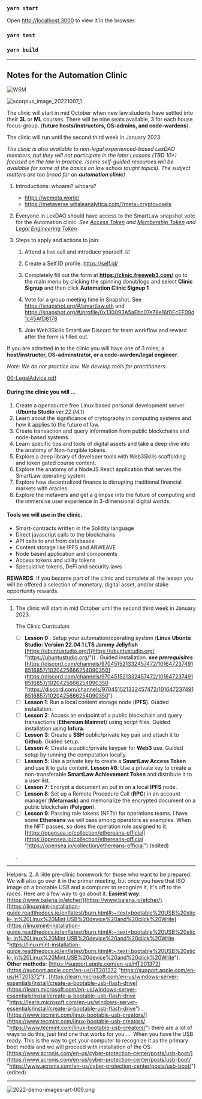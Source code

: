### `yarn start`
Open [http://localhost:3000](http://localhost:3000) to view it in the browser.
### `yarn test`
### `yarn build`

-------------
Notes for the Automation Clinic
-------------

![WSM](https://user-images.githubusercontent.com/32429716/194555966-3ff70653-d55d-4abd-a099-c16bf28ab3b2.gif)



![scorpius_image_20221007_1](https://user-images.githubusercontent.com/32429716/194557032-3c300596-77a4-44d9-837c-c66627377907.png)

The clinic will start in mid October when new law students have settled into their **3L** or **ML** courses. There will be nine seats available, 3 for each house focus-group. (**future hosts/instructors, OS-admins, and code-wardens**). 

The clinic will run until the second third week in January 2023.
    
*The clinic is also available to non-legal experienced-based LexDAO members, but they will not participate in the later Lessons (TBD 10+) focused on the law in practice. (some self-guided resources will be available for some of the basics on law school taught topics). The subject matters are too broad for an **automation clinic**)*


1. Introductions: whoami? whoaru?
    * https://wemeta.world/
    * https://metaverse.whaleanalytica.com/?meta=cryptovoxels


3. Everyone in LexDAO should have access to the SmartLaw snapshot vote for the Automation clinic. *See [Access Token]((https://opensea.io/assets/matic/0xa77e11b845e31e2c24ddc004fb8f93759c097274/496925736968920592695302422083945832576479845996267831971701744113549326)) and [Membership Token]((https://opensea.io/assets/matic/0x9378f978c691f0247dd75f5efa4c77efb31b26c6/41)) and [Legal Engineering Token]((https://opensea.io/assets/ethereum/0x7106bb3faaa84fff35ed57405d24d47dea6df183/6))* 
4. Steps to apply and actions to join:
	1. Attend a live call and introduce yourself. ☑
	2. Create a Self.ID profile. https://self.id/
	3. Completely fill out the form at **https://clinic.freeweb3.com/** go to the main menu by clicking the spinning donut/logo and select **Clinic Signup** and then click **Automation Clinic Signup 1**
	4. Vote for a group meeting time in Snapshot. See https://snapshot.org/#/smartlaw.eth and  https://snapshot.org/#/profile/0x130093A5aEbc07e78e16f0EcEF09d1c45AfD8178

	5. Join Web3Skills SmartLaw Discord for team workflow and reward after the form is filled out. 

If you are admitted in to the clinic you will have one of 3 roles; a **host/instructor, OS-adminstrator, or a code-warden/legal engineer**. 

*Note: We do not practice law. We develop tools for practitioners.*  

[00-LegalAdvice.pdf](https://github.com/wl-uiux/smartlaw-dashboard/files/9733975/00-LegalAdvice.pdf)


#### During the clinic you will ...
1. Create a opensource free Linux based personal development server (**Ubuntu Studio** *ver.22.04.1*)
2. Learn about the significance of crytography in computing systems and how it applies to the future of law.
3. Create transaction and query information from public blockchains and node-based systems.
4. Learn specific tips and tools of digital assets and take a deep dive into the anatomy of Non-fungible tokens.
5. Explore a deep library of developer tools with Web3Skills scaffolding and token gated course content.
6. Explore the anatomy of a  NodeJS React application that serves the SmartLaw operating system.
7. Explore how decentralized finance is disrupting traditional financial markets with oracles.
8. Explore the metavers and get a glimpse into the future of computing and the immersive user experience in 3-dimensional digital worlds. 



#### Tools we will use in the clinic.
* Smart-contracts written in the Solidity language
* Direct javascript calls to the blockchains
* API calls to and from databases
* Content storage like IPFS and ARWEAVE
* Node based application and components
* Access tokens and utility tokens
* Speculative tokens, DeFi and security laws


**REWARDS**: If you become part of the clinic and complete all the lesson you will be offered a selection of monetary, digital asset, and/or stake opportunity rewards.

---- 
1.  The clinic will start in mid October until the second third week in January 2023.
    
    The Clinic Curriculum
    
	 - [ ] **Lesson 0** : Setup your automation/operating system (**Linux Ubuntu Studio: Version 22.04.1 LTS Jammy Jellyfish** [https://ubuntustudio.org/](https://ubuntustudio.org/ "https://ubuntustudio.org/")) . Guided installation. _**see prerequisites**_ [https://discord.com/channels/970451521332457472/1016472374918516857/1020425666254090350](https://discord.com/channels/970451521332457472/1016472374918516857/1020425666254090350 "https://discord.com/channels/970451521332457472/1016472374918516857/1020425666254090350")  
	 - [ ] **Lesson 1**: Run a local content storage node (**IPFS**). Guided installation. 
	 - [ ] **Lesson 2**: Access an endpoint of a public blockchain and query transactions (**Ethereum Mainnet**) using script files. Guided installation using **Infura**. 
	 - [ ] **Lesson 3**: Create a **SSH** public/private key pair and attach it to **Github**. Guided setup. 
	 - [ ] **Lesson 4**: Create a public/private keypair for **Web3** use. Guided setup by running the computation locally. 
	 - [ ] **Lesson 5**: Use a private key to create a **SmartLaw Access Token** and use it to gate content. **Lesson #6**: Use a private key to create a non-transferable **SmartLaw Achievement Token** and distribute it to a user list. 
	 - [ ] **Lesson 7**: Encrypt a document an put in on a local **IPFS** node. 
	 - [ ] **Lesson 8**: Set up a Remote Procedure Call (**RPC**) in an account manager (**Metamask**) and memorialize the encrypted document on a public blockchain (**Polygon**). 
	 - [ ] **Lesson 9**: Passing role tokens (NFTs) for operations teams. I have some **Ethereans** we will pass among operators as examples. When the NFT passes, so does the operation role assigned to it. [https://opensea.io/collection/ethereans-official](https://opensea.io/collection/ethereans-official "https://opensea.io/collection/ethereans-official") (edited)
	 
	 .
---
Helpers: 
2.  A liitle pre-clinic homework for those who want to be prepared. We will also go over it in the primer meeting, but once you have that ISO image on a bootable USB and a computer to recognize it, It's off to the races. Here are a few way to go about it. **Easiest way**:
[https://www.balena.io/etcher/](https://www.balena.io/etcher/)
 [https://linuxmint-installation-guide.readthedocs.io/en/latest/burn.html#:~:text=bootable%20USB%20stick-,In%20Linux%20Mint,USB%20device%20and%20click%20Write](https://linuxmint-installation-guide.readthedocs.io/en/latest/burn.html#:~:text=bootable%20USB%20stick-,In%20Linux%20Mint,USB%20device%20and%20click%20Write "https://linuxmint-installation-guide.readthedocs.io/en/latest/burn.html#:~:text=bootable%20USB%20stick-,In%20Linux%20Mint,USB%20device%20and%20click%20Write"). **Other methods:** [https://support.apple.com/en-us/HT201372](https://support.apple.com/en-us/HT201372 "https://support.apple.com/en-us/HT201372") . [https://learn.microsoft.com/en-us/windows-server-essentials/install/create-a-bootable-usb-flash-drive](https://learn.microsoft.com/en-us/windows-server-essentials/install/create-a-bootable-usb-flash-drive "https://learn.microsoft.com/en-us/windows-server-essentials/install/create-a-bootable-usb-flash-drive") . [https://www.tecmint.com/linux-bootable-usb-creators/](https://www.tecmint.com/linux-bootable-usb-creators/ "https://www.tecmint.com/linux-bootable-usb-creators/") there are a lot of ways to do this, just find one that works for you .... When you have the USB ready. This is the way to get your computer to recognize it as the primary boot media and we will proceed with installation of the OS: [https://www.acronis.com/en-us/cyber-protection-center/posts/usb-boot/](https://www.acronis.com/en-us/cyber-protection-center/posts/usb-boot/ "https://www.acronis.com/en-us/cyber-protection-center/posts/usb-boot/") (edited)
    



---

![2022-demo-images-art-009.png](https://freeweb3.infura-ipfs.io/ipfs/QmNSPfxk74PMbAXmH5yZNu4ZeYLGoXwNXrERfT8Y4iZzxh/)

